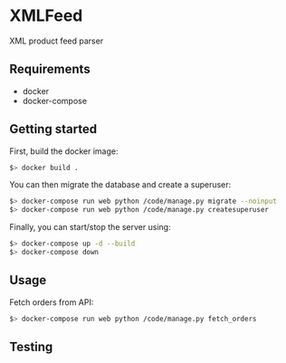 # XMLFeed

XML product feed parser

## Requirements
 - docker
 - docker-compose

## Getting started

First, build the docker image:
```bash
$> docker build .
```

You can then migrate the database and create a superuser:
```bash
$> docker-compose run web python /code/manage.py migrate --noinput
$> docker-compose run web python /code/manage.py createsuperuser
```

Finally, you can start/stop the server using:
```bash
$> docker-compose up -d --build
$> docker-compose down
```

## Usage
Fetch orders from API:
```bash
$> docker-compose run web python /code/manage.py fetch_orders
```

## Testing
